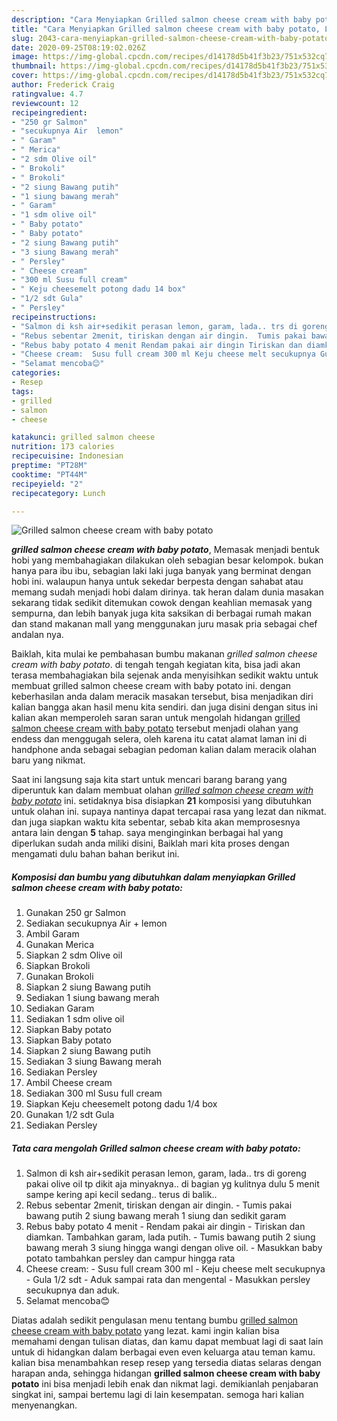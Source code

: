 ```yaml
---
description: "Cara Menyiapkan Grilled salmon cheese cream with baby potato, Lezat Sekali"
title: "Cara Menyiapkan Grilled salmon cheese cream with baby potato, Lezat Sekali"
slug: 2043-cara-menyiapkan-grilled-salmon-cheese-cream-with-baby-potato-lezat-sekali
date: 2020-09-25T08:19:02.026Z
image: https://img-global.cpcdn.com/recipes/d14178d5b41f3b23/751x532cq70/grilled-salmon-cheese-cream-with-baby-potato-foto-resep-utama.jpg
thumbnail: https://img-global.cpcdn.com/recipes/d14178d5b41f3b23/751x532cq70/grilled-salmon-cheese-cream-with-baby-potato-foto-resep-utama.jpg
cover: https://img-global.cpcdn.com/recipes/d14178d5b41f3b23/751x532cq70/grilled-salmon-cheese-cream-with-baby-potato-foto-resep-utama.jpg
author: Frederick Craig
ratingvalue: 4.7
reviewcount: 12
recipeingredient:
- "250 gr Salmon"
- "secukupnya Air  lemon"
- " Garam"
- " Merica"
- "2 sdm Olive oil"
- " Brokoli"
- " Brokoli"
- "2 siung Bawang putih"
- "1 siung bawang merah"
- " Garam"
- "1 sdm olive oil"
- " Baby potato"
- " Baby potato"
- "2 siung Bawang putih"
- "3 siung Bawang merah"
- " Persley"
- " Cheese cream"
- "300 ml Susu full cream"
- " Keju cheesemelt potong dadu 14 box"
- "1/2 sdt Gula"
- " Persley"
recipeinstructions:
- "Salmon di ksh air+sedikit perasan lemon, garam, lada.. trs di goreng pakai olive oil tp dikit aja minyaknya.. di bagian yg kulitnya dulu 5 menit sampe kering api kecil sedang.. terus di balik.."
- "Rebus sebentar 2menit, tiriskan dengan air dingin.  Tumis pakai bawang putih 2 siung bawang merah 1 siung dan sedikit garam"
- "Rebus baby potato 4 menit Rendam pakai air dingin Tiriskan dan diamkan. Tambahkan garam, lada putih. Tumis bawang putih 2 siung bawang merah 3 siung hingga wangi dengan olive oil. Masukkan baby potato tambahkan persley dan campur hingga rata"
- "Cheese cream:  Susu full cream 300 ml Keju cheese melt secukupnya Gula 1/2 sdt Aduk sampai rata dan mengental Masukkan persley secukupnya dan aduk."
- "Selamat mencoba😊"
categories:
- Resep
tags:
- grilled
- salmon
- cheese

katakunci: grilled salmon cheese 
nutrition: 173 calories
recipecuisine: Indonesian
preptime: "PT28M"
cooktime: "PT44M"
recipeyield: "2"
recipecategory: Lunch

---
```



![Grilled salmon cheese cream with baby potato](https://img-global.cpcdn.com/recipes/d14178d5b41f3b23/751x532cq70/grilled-salmon-cheese-cream-with-baby-potato-foto-resep-utama.jpg)

<b><i>grilled salmon cheese cream with baby potato</i></b>, Memasak menjadi bentuk hobi yang membahagiakan dilakukan oleh sebagian besar kelompok. bukan hanya para ibu ibu, sebagian laki laki juga banyak yang berminat dengan hobi ini. walaupun hanya untuk sekedar berpesta dengan sahabat atau memang sudah menjadi hobi dalam dirinya. tak heran dalam dunia masakan sekarang tidak sedikit ditemukan cowok dengan keahlian memasak yang sempurna, dan lebih banyak juga kita saksikan di berbagai rumah makan dan stand makanan mall yang menggunakan juru masak pria sebagai chef andalan nya.



Baiklah, kita mulai ke pembahasan bumbu makanan <i>grilled salmon cheese cream with baby potato</i>. di tengah tengah kegiatan kita, bisa jadi akan terasa membahagiakan bila sejenak anda menyisihkan sedikit waktu untuk membuat grilled salmon cheese cream with baby potato ini. dengan keberhasilan anda dalam meracik masakan tersebut, bisa menjadikan diri kalian bangga akan hasil menu kita sendiri. dan juga disini dengan situs ini kalian akan memperoleh saran saran untuk mengolah hidangan <u>grilled salmon cheese cream with baby potato</u> tersebut menjadi olahan yang endess dan menggugah selera, oleh karena itu catat alamat laman ini di handphone anda sebagai sebagian pedoman kalian dalam meracik olahan baru yang nikmat.


Saat ini langsung saja kita start untuk mencari barang barang yang diperuntuk kan dalam membuat olahan <u><i>grilled salmon cheese cream with baby potato</i></u> ini. setidaknya bisa disiapkan <b>21</b> komposisi yang dibutuhkan untuk olahan ini. supaya nantinya dapat tercapai rasa yang lezat dan nikmat. dan juga siapkan waktu kita sebentar, sebab kita akan memprosesnya antara lain dengan <b>5</b> tahap. saya menginginkan berbagai hal yang diperlukan sudah anda miliki disini, Baiklah mari kita proses dengan mengamati dulu bahan bahan berikut ini.

<!--inarticleads1-->

##### Komposisi dan bumbu yang dibutuhkan dalam menyiapkan Grilled salmon cheese cream with baby potato:

1. Gunakan 250 gr Salmon
1. Sediakan secukupnya Air + lemon
1. Ambil  Garam
1. Gunakan  Merica
1. Siapkan 2 sdm Olive oil
1. Siapkan  Brokoli
1. Gunakan  Brokoli
1. Siapkan 2 siung Bawang putih
1. Sediakan 1 siung bawang merah
1. Sediakan  Garam
1. Sediakan 1 sdm olive oil
1. Siapkan  Baby potato
1. Siapkan  Baby potato
1. Siapkan 2 siung Bawang putih
1. Sediakan 3 siung Bawang merah
1. Sediakan  Persley
1. Ambil  Cheese cream
1. Sediakan 300 ml Susu full cream
1. Siapkan  Keju cheesemelt potong dadu 1/4 box
1. Gunakan 1/2 sdt Gula
1. Sediakan  Persley




<!--inarticleads2-->

##### Tata cara mengolah Grilled salmon cheese cream with baby potato:

1. Salmon di ksh air+sedikit perasan lemon, garam, lada.. trs di goreng pakai olive oil tp dikit aja minyaknya.. di bagian yg kulitnya dulu 5 menit sampe kering api kecil sedang.. terus di balik..
1. Rebus sebentar 2menit, tiriskan dengan air dingin.  - Tumis pakai bawang putih 2 siung bawang merah 1 siung dan sedikit garam
1. Rebus baby potato 4 menit - Rendam pakai air dingin - Tiriskan dan diamkan. Tambahkan garam, lada putih. - Tumis bawang putih 2 siung bawang merah 3 siung hingga wangi dengan olive oil. - Masukkan baby potato tambahkan persley dan campur hingga rata
1. Cheese cream:  - Susu full cream 300 ml - Keju cheese melt secukupnya - Gula 1/2 sdt - Aduk sampai rata dan mengental - Masukkan persley secukupnya dan aduk.
1. Selamat mencoba😊




Diatas adalah sedikit pengulasan menu tentang bumbu <u>grilled salmon cheese cream with baby potato</u> yang lezat. kami ingin kalian bisa memahami dengan tulisan diatas, dan kamu dapat membuat lagi di saat lain untuk di hidangkan dalam berbagai even even keluarga atau teman kamu. kalian bisa menambahkan resep resep yang tersedia diatas selaras dengan harapan anda, sehingga hidangan <b>grilled salmon cheese cream with baby potato</b> ini bisa menjadi lebih enak dan nikmat lagi. demikianlah penjabaran singkat ini, sampai bertemu lagi di lain kesempatan. semoga hari kalian menyenangkan.

